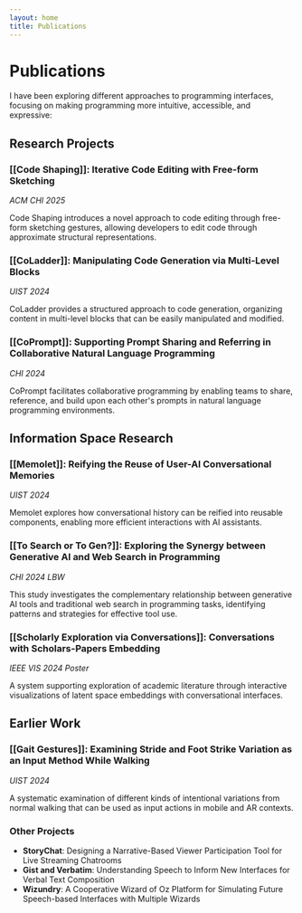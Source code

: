 ```yaml
---
layout: home
title: Publications
---
```


# Publications

I have been exploring different approaches to programming interfaces, focusing on making programming more intuitive, accessible, and expressive:

## Research Projects

### [[Code Shaping]]: Iterative Code Editing with Free-form Sketching
*ACM CHI 2025*

Code Shaping introduces a novel approach to code editing through free-form sketching gestures, allowing developers to edit code through approximate structural representations.

### [[CoLadder]]: Manipulating Code Generation via Multi-Level Blocks
*UIST 2024*

CoLadder provides a structured approach to code generation, organizing content in multi-level blocks that can be easily manipulated and modified.

### [[CoPrompt]]: Supporting Prompt Sharing and Referring in Collaborative Natural Language Programming
*CHI 2024*

CoPrompt facilitates collaborative programming by enabling teams to share, reference, and build upon each other's prompts in natural language programming environments.

## Information Space Research

### [[Memolet]]: Reifying the Reuse of User-AI Conversational Memories
*UIST 2024*

Memolet explores how conversational history can be reified into reusable components, enabling more efficient interactions with AI assistants.

### [[To Search or To Gen?]]: Exploring the Synergy between Generative AI and Web Search in Programming
*CHI 2024 LBW*

This study investigates the complementary relationship between generative AI tools and traditional web search in programming tasks, identifying patterns and strategies for effective tool use.

### [[Scholarly Exploration via Conversations]]: Conversations with Scholars-Papers Embedding
*IEEE VIS 2024 Poster*

A system supporting exploration of academic literature through interactive visualizations of latent space embeddings with conversational interfaces.

## Earlier Work

### [[Gait Gestures]]: Examining Stride and Foot Strike Variation as an Input Method While Walking
*UIST 2024*

A systematic examination of different kinds of intentional variations from normal walking that can be used as input actions in mobile and AR contexts.

### Other Projects

- **StoryChat**: Designing a Narrative-Based Viewer Participation Tool for Live Streaming Chatrooms
- **Gist and Verbatim**: Understanding Speech to Inform New Interfaces for Verbal Text Composition
- **Wizundry**: A Cooperative Wizard of Oz Platform for Simulating Future Speech-based Interfaces with Multiple Wizards 
